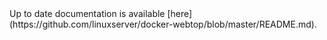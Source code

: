 <!-- DO NOT EDIT THIS FILE MANUALLY -->
<!-- Please read https://github.com/linuxserver/docker-webtop/blob/ubuntu-mate/.github/CONTRIBUTING.md -->Up to date documentation is available [here](https://github.com/linuxserver/docker-webtop/blob/master/README.md).

